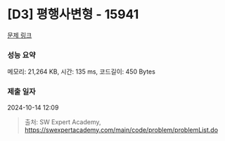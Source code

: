 # [D3] 평행사변형 - 15941 

[문제 링크](https://swexpertacademy.com/main/code/problem/problemDetail.do?contestProbId=AYVgOZEKOpcDFAQK) 

### 성능 요약

메모리: 21,264 KB, 시간: 135 ms, 코드길이: 450 Bytes

### 제출 일자

2024-10-14 12:09



> 출처: SW Expert Academy, https://swexpertacademy.com/main/code/problem/problemList.do